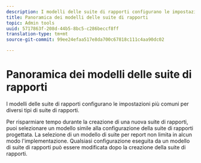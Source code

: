 ```yaml
---
description: I modelli delle suite di rapporti configurano le impostazioni più comuni per diversi tipi di suite di rapporti.
title: Panoramica dei modelli delle suite di rapporti
topic: Admin tools
uuid: 5717863f-208d-44b5-8bc5-c286beccf8ff
translation-type: tm+mt
source-git-commit: 99ee24efaa517e8da700c67818c111c4aa90dc02

---
```



# Panoramica dei modelli delle suite di rapporti

I modelli delle suite di rapporti configurano le impostazioni più comuni per diversi tipi di suite di rapporti.

Per risparmiare tempo durante la creazione di una nuova suite di rapporti, puoi selezionare un modello simile alla configurazione della suite di rapporti progettata. La selezione di un modello di suite per report non limita in alcun modo l'implementazione. Qualsiasi configurazione eseguita da un modello di suite di rapporti può essere modificata dopo la creazione della suite di rapporti.

<!-- Meike, links to relevant articles? -->

